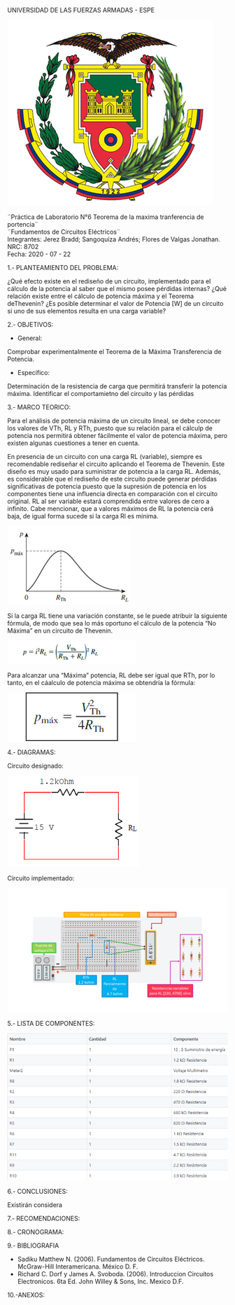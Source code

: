 UNIVERSIDAD DE LAS FUERZAS ARMADAS - ESPE

![](https://github.com/BraddJCJ/Informe5_Jerez_Sangoquiza_Zambrano/blob/master/img/Logo_ESPE.png)

¨Práctica de Laboratorio N°6 Teorema de la maxima tranferencia de portencia¨  
¨Fundamentos de Circuitos Eléctricos¨  
Integrantes: Jerez Bradd; Sangoquiza Andrés; Flores de Valgas Jonathan.  
NRC: 8702   
Fecha: 2020 - 07 - 22  

1.- PLANTEAMIENTO DEL PROBLEMA: 

¿Qué efecto existe en el rediseño de un circuito, implementado para el cálculo de la potencia al saber que el mismo posee pérdidas internas? ¿Qué relación existe entre el cálculo de potencia máxima y el Teorema deThevenin? ¿Es posible determinar el valor de Potencia [W] de un circuito si uno de sus elementos resulta en una carga variable? 

2.- OBJETIVOS:

* General: 

Comprobar experimentalmente el Teorema de la Máxima Transferencia de Potencia.

* Específico:

Determinación de la resistencia de carga que permitirá transferir la potencia máxima.
Identificar el comportamietno del circuito y las pérdidas 


3.- MARCO TEORICO:

Para el análisis de potencia máxima de un circuito lineal, se debe conocer los valores de VTh, RL y RTh, puesto que su relación para el cálculp de potencia nos permitirá obtener fácilmente el valor de potencia máxima, pero existen algunas cuestiones a tener en cuenta. 

En presencia de un circuito con una carga RL (variable), siempre es recomendable rediseñar el circuito aplicando el Teorema de Thevenin. Este diseño es muy usado para suministrar de potencia a la carga RL. Además, es considerable que el rediseño de este circuito puede generar pérdidas significativas de potencia puesto que la supresión de potencia en los componentes tiene una influencia directa en comparación con el circuito original.
RL al ser variable estará comprendida entre valores de cero a infinito. Cabe mencionar, que a valores máximos de RL la potencia cerá baja, de igual forma sucede si la carga Rl es mínima. 

![](https://github.com/JonathanFloresDeValgas/InformeN6_FloresDeValgas_Jerez_Sangoquiza/blob/master/img/Sadiku%203%20Ed.pdf%20-%20Adobe%20Acrobat%20Reader%20DC%2021_07_2020%2022_35_34.png)

Si la carga RL tiene una variación constante, se le puede atribuir la siguiente fórmula, de modo que sea lo más oportuno el cálculo de la potencia “No Máxima” en un circuito de Thevenin.

![](https://github.com/JonathanFloresDeValgas/InformeN6_FloresDeValgas_Jerez_Sangoquiza/blob/master/img/Sadiku%203%20Ed.pdf%20-%20Adobe%20Acrobat%20Reader%20DC%2021_07_2020%2020_43_44.png)

Para alcanzar una “Máxima” potencia, RL debe ser igual que RTh, por lo tanto, en el cáalculo de potencia máxima se obtendría la fórmula: 

![](https://github.com/JonathanFloresDeValgas/InformeN6_FloresDeValgas_Jerez_Sangoquiza/blob/master/img/Sadiku%203%20Ed.pdf%20-%20Adobe%20Acrobat%20Reader%20DC%2021_07_2020%2021_01_26.png)

4.- DIAGRAMAS:

Circuito designado:

![](https://github.com/JonathanFloresDeValgas/InformeN6_FloresDeValgas_Jerez_Sangoquiza/blob/master/img/CN6.PNG)

Circuito implementado:

![](https://github.com/JonathanFloresDeValgas/InformeN6_FloresDeValgas_Jerez_Sangoquiza/blob/master/img/DiagramaN6.png)

5.- LISTA DE COMPONENTES:

![](https://github.com/JonathanFloresDeValgas/InformeN6_FloresDeValgas_Jerez_Sangoquiza/blob/master/img/Comp.PNG)
 
6.- CONCLUSIONES:

Existirán considera


7.- RECOMENDACIONES:



8.- CRONOGRAMA:

9.- BIBLIOGRAFIA
 
 - Sadiku Matthew N. (2006). Fundamentos de Circuitos Eléctricos. McGraw-Hill Interamericana. México D. F.
-  Richard C. Dorf y James A. Svoboda. (2006). Introduccion Circuitos Electronicos. 6ta Ed. John Willey & Sons, Inc. Mexico D.F.

 10.-ANEXOS:
 
